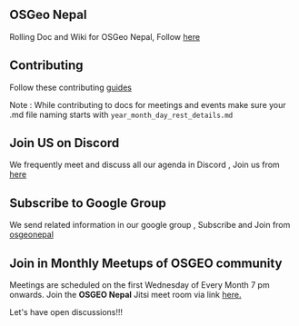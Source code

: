 ## OSGeo Nepal

Rolling Doc and Wiki for OSGeo Nepal, Follow [here](https://osgeonepal.github.io/rollingdoc/)

## Contributing

Follow these contributing [guides](./docs/CONTRIBUTING.md)

Note : While contributing to docs for meetings and events make sure your .md file naming starts with ```year_month_day_rest_details.md```

## Join US on Discord

We frequently meet and discuss all our agenda in Discord , Join us from [here](https://discord.gg/wAYsS5gE)

## Subscribe to Google Group

We send related information in our google group , Subscribe and Join from [osgeonepal](https://groups.google.com/g/osgeonepal)

## Join in Monthly Meetups of OSGEO community

Meetings are scheduled on the first Wednesday of Every Month 7 pm onwards.
Join the **OSGEO Nepal** Jitsi meet room via link [here.](https://meet.jit.si/osgeonepal)

Let's have open discussions!!!

